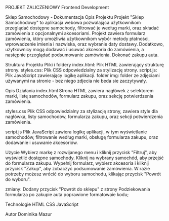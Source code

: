 PROJEKT ZALICZENIOWY Frontend Development

Sklep Samochodowy - Dokumentacja
Opis Projektu
Projekt "Sklep Samochodowy" to aplikacja webowa pozwalająca użytkownikom przeglądać dostępne samochody, filtrować je według marki, oraz składać zamówienia z opcjonalnymi akcesoriami. Projekt zawiera formularz zamówienia, który umożliwia użytkownikom wybór metody płatności, wprowadzenie imienia i nazwiska, oraz wybranie daty dostawy. Dodatkowo, użytkownicy mogą dodawać i usuwać akcesoria do zamówienia, a następnie przeglądać podsumowanie zamówienia. Dokonać zakupu auta.

Struktura Projektu
Pliki i foldery
index.html: Plik HTML zawierający strukturę strony.
styles.css: Plik CSS odpowiedzialny za stylizację strony.
script.js: Plik JavaScript zawierający logikę aplikacji.
folder img: folder ze zdjęciami używanymi na stronie - bez niego zdjecia nie beda sie zaczytywały.

Opis Działania
index.html
Strona HTML zawiera nagłówek z selektorem marki, listę samochodów, formularz zakupu, oraz sekcję potwierdzenia zamówienia.

styles.css
Plik CSS odpowiedzialny za stylizację strony, zawiera style dla nagłówka, listy samochodów, formularza zakupu, oraz sekcji potwierdzenia zamówienia.

script.js
Plik JavaScript zawiera logikę aplikacji, w tym wyświetlanie samochodów, filtrowanie według marki, obsługę formularza zakupu, oraz dodawanie i usuwanie akcesoriów.

Użycie
Wybierz markę z rozwijanego menu i kliknij przycisk "Filtruj", aby wyświetlić dostępne samochody.
Kliknij na wybrany samochód, aby przejść do formularza zakupu.
Wypełnij formularz, wybierz akcesoria i kliknij przycisk "Zakup", aby zobaczyć podsumowanie zamówienia.
W razie potrzeby możesz wrócić do wyboru samochodu, klikając przycisk "Powrót do wyboru".



zmiany:
Dodany przycisk "Powrót do sklepu" z strony Podziekowania formularza po zakupie auta
poprawione formatowaie kodu;


Technologie
HTML
CSS
JavaScript

Autor
Dominika Mazur